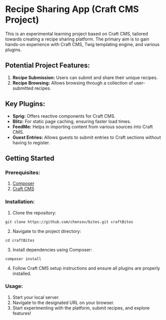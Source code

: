 # Recipe Sharing App (Craft CMS Project)

This is an experimental learning project based on Craft CMS, tailored towards creating a recipe sharing platform. The primary aim is to gain hands-on experience with Craft CMS, Twig templating engine, and various plugins.

## Potential Project Features:

1. **Recipe Submission:** Users can submit and share their unique recipes.
2. **Recipe Browsing:** Allows browsing through a collection of user-submitted recipes.

## Key Plugins:

- **Sprig:** Offers reactive components for Craft CMS.
- **Blitz:** For static page caching, ensuring faster load times.
- **FeedMe:** Helps in importing content from various sources into Craft CMS.
- **Guest Entries:** Allows guests to submit entries to Craft sections without having to register.

## Getting Started

### Prerequisites:

1. [Composer](https://getcomposer.org/)
2. [Craft CMS](https://craftcms.com/docs/4.x/installation.html)

### Installation:

1. Clone the repository:

```
git clone https://github.com/chensov/bites.git craftBites
```

2. Navigate to the project directory:

```
cd craftBites
```

3. Install dependencies using Composer:

```
composer install
```

4. Follow Craft CMS setup instructions and ensure all plugins are properly installed.

### Usage:

1. Start your local server.
2. Navigate to the designated URL on your browser.
3. Start experimenting with the platform, submit recipes, and explore features!
